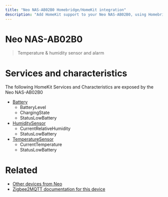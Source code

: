 ```yaml
---
title: "Neo NAS-AB02B0 Homebridge/HomeKit integration"
description: "Add HomeKit support to your Neo NAS-AB02B0, using Homebridge, Zigbee2MQTT and homebridge-z2m."
---
```

<!---
This file has been GENERATED using src/docgen/docgen.ts
DO NOT EDIT THIS FILE MANUALLY!
-->
# Neo NAS-AB02B0
> Temperature & humidity sensor and alarm


# Services and characteristics
The following HomeKit Services and Characteristics are exposed by
the Neo NAS-AB02B0

* [Battery](../../battery.md)
  * BatteryLevel
  * ChargingState
  * StatusLowBattery
* [HumiditySensor](../../sensors.md)
  * CurrentRelativeHumidity
  * StatusLowBattery
* [TemperatureSensor](../../sensors.md)
  * CurrentTemperature
  * StatusLowBattery


# Related
* [Other devices from Neo](../index.md#neo)
* [Zigbee2MQTT documentation for this device](https://www.zigbee2mqtt.io/devices/NAS-AB02B0.html)